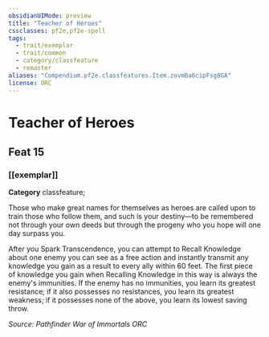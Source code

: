 ```yaml
---
obsidianUIMode: preview
title: "Teacher of Heroes"
cssclasses: pf2e,pf2e-spell
tags:
  - trait/exemplar
  - trait/common
  - category/classfeature
  - remaster
aliases: "Compendium.pf2e.classfeatures.Item.zovmBa6cipFsg8GA"
license: ORC
---
```

# Teacher of Heroes
## Feat 15
### [[exemplar]]

**Category** classfeature; 




Those who make great names for themselves as heroes are called upon to train those who follow them, and such is your destiny—to be remembered not through your own deeds but through the progeny who you hope will one day surpass you.

After you Spark Transcendence, you can attempt to Recall Knowledge about one enemy you can see as a free action and instantly transmit any knowledge you gain as a result to every ally within 60 feet. The first piece of knowledge you gain when Recalling Knowledge in this way is always the enemy's immunities. If the enemy has no immunities, you learn its greatest resistance; if it also possesses no resistances, you learn its greatest weakness; if it possesses none of the above, you learn its lowest saving throw.

*Source: Pathfinder War of Immortals*
*ORC*